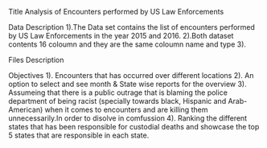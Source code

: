 Title
Analysis of Encounters performed by US Law Enforcements

Data Description
   1).The Data set contains the list of encounters performed by US Law Enforcements in the year 2015 and 2016.
   2).Both dataset contents 16 coloumn and they are the same coloumn name and type
   3).

Files Description

   
   Objectives
   1). Encounters that has occurred over different locations
   2). An option to select and see month & State wise reports for the overview
   3). Assumeing that there is a public outrage that is blaming the police department of being racist (specially towards black, Hispanic and Arab-American) when it            comes to encounters and are killing them unnecessarily.In order to disolve in comfussion
   4). Ranking the different states that has been responsible for custodial deaths and showcase the top 5 states that are responsible in each state.
   
   
   
   
